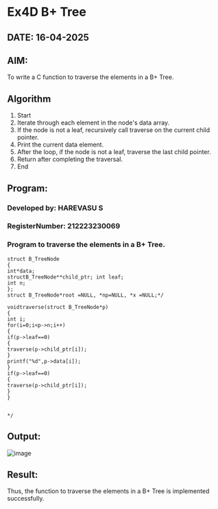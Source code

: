 # Ex4D B+ Tree
## DATE: 16-04-2025 
## AIM:
To write a C function to traverse the elements in a B+ Tree.

## Algorithm
1.	Start
2.	Iterate through each element in the node's data array.
3.	If the node is not a leaf, recursively call traverse on the current child pointer.
4.	Print the current data element.
5.	After the loop, if the node is not a leaf, traverse the last child pointer.
6.	Return after completing the traversal.
7.	End

## Program:
### Developed by: HAREVASU S
### RegisterNumber: 212223230069
### Program to traverse the elements in a B+ Tree.
```
struct B_TreeNode
{
int*data;
structB_TreeNode**child_ptr; int leaf;
int n;
};
struct B_TreeNode*root =NULL, *np=NULL, *x =NULL;*/

voidtraverse(struct B_TreeNode*p)
{
int i;
for(i=0;i<p->n;i++)
{
if(p->leaf==0)
{
traverse(p->child_ptr[i]);
}
printf("%d",p->data[i]);
}
if(p->leaf==0)
{
traverse(p->child_ptr[i]);
}
}


*/
```

## Output:

![image](https://github.com/user-attachments/assets/6f9f3564-9d09-435c-bc34-716655cde21e)



## Result:
Thus, the function to traverse the elements in a B+ Tree is implemented successfully.
